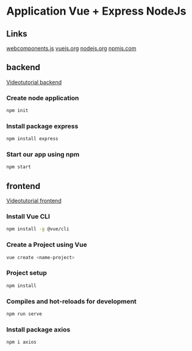 # Application Vue + Express NodeJs

## Links
[webcomponents.js](https://www.webcomponents.org/)
[vuejs.org](https://vuejs.org/)
[nodejs.org](https://nodejs.org/)
[npmjs.com](https://www.npmjs.com/)

## backend
[Videotutorial backend](https://youtu.be/6MLMjBmfLEg)

### Create node application
```bash
npm init
```

### Install package express
```bash
npm install express
```

### Start our app using npm
```bash
npm start
```

## frontend
[Videotutorial frontend](https://youtu.be/RdTCT6ONW8o)

### Install Vue CLI
```bash
npm install -g @vue/cli
```

### Create a Project using Vue
```bash
vue create <name-project>
```

### Project setup
```bash
npm install
```

### Compiles and hot-reloads for development
```bash
npm run serve
```

### Install package axios
```bash
npm i axios
```